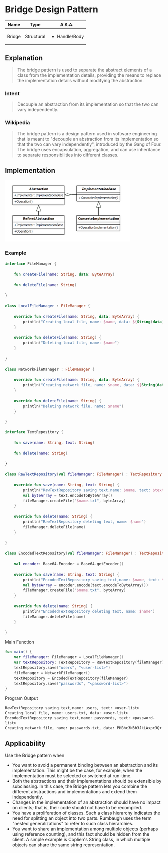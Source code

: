 # Bridge Design Pattern

| Name   | Type       | A.K.A.                        |
|--------|------------|-------------------------------|
| Bridge | Structural | <ul><li>Handle/Body</li></ul> |

## Explanation

> The bridge pattern is used to separate the abstract elements of a class from the implementation details, providing the means to replace the implementation details without modifying the abstraction.

### Intent

> Decouple an abstraction from its implementation so that the two can vary independently.

### Wikipedia

> The bridge pattern is a design pattern used in software engineering that is meant to "decouple an abstraction from its implementation so that the two can vary independently", introduced by the Gang of Four. The bridge uses encapsulation, aggregation, and can use inheritance to separate responsibilities into different classes.

## Implementation

<img src="./src/main/resources/bridge-uml.png" alt="uml-diagram" width="400">

### Example

```kotlin
interface FileManager {

    fun createFile(name: String, data: ByteArray)

    fun deleteFile(name: String)

}

class LocalFileManager : FileManager {

    override fun createFile(name: String, data: ByteArray) {
        println("Creating local file, name: $name, data: ${String(data)}")
    }

    override fun deleteFile(name: String) {
        println("Deleting local file, name: $name")
    }

}

class NetworkFileManager : FileManager {

    override fun createFile(name: String, data: ByteArray) {
        println("Creating network file, name: $name, data: ${String(data)}")
    }

    override fun deleteFile(name: String) {
        println("Deleting network file, name: $name")
    }

}
```

```kotlin
interface TextRepository {

    fun save(name: String, text: String)

    fun delete(name: String)

}

class RawTextRepository(val fileManager: FileManager) : TextRepository {

    override fun save(name: String, text: String) {
        println("RawTextRepository saving text,name: $name, text: $text")
        val byteArray = text.encodeToByteArray()
        fileManager.createFile("$name.txt", byteArray)
    }

    override fun delete(name: String) {
        println("RawTextRepository deleting text, name: $name")
        fileManager.deleteFile(name)
    }

}

class EncodedTextRepository(val fileManager: FileManager) : TextRepository {

    val encoder: Base64.Encoder = Base64.getEncoder()

    override fun save(name: String, text: String) {
        println("EncodedTextRepository saving text,name: $name, text: $text")
        val byteArray = encoder.encode(text.encodeToByteArray())
        fileManager.createFile("$name.txt", byteArray)
    }

    override fun delete(name: String) {
        println("EncodedTextRepository deleting text, name: $name")
        fileManager.deleteFile(name)
    }

}
```

Main Function

```kotlin
fun main() {
    var fileManager: FileManager = LocalFileManager()
    var textRepository: TextRepository = RawTextRepository(fileManager)
    textRepository.save("users", "<user-list>")
    fileManager = NetworkFileManager()
    textRepository = EncodedTextRepository(fileManager)
    textRepository.save("passwords", "<password-list>")
}
```

Program Output

```
RawTextRepository saving text,name: users, text: <user-list>
Creating local file, name: users.txt, data: <user-list>
EncodedTextRepository saving text,name: passwords, text: <password-list>
Creating network file, name: passwords.txt, data: PHBhc3N3b3JkLWxpc3Q+
```

## Applicability

Use the Bridge pattern when

* You want to avoid a permanent binding between an abstraction and its implementation. This might be the case, for
  example, when the implementation must be selected or switched at run-time.
* Both the abstractions and their implementations should be extensible by subclassing. In this case, the Bridge pattern
  lets you combine the different abstractions and implementations and extend them independently.
* Changes in the implementation of an abstraction should have no impact on clients; that is, their code should not have
  to be recompiled.
* You have a proliferation of classes. Such a class hierarchy indicates the need for splitting an object into two parts.
  Rumbaugh uses the term "nested generalizations" to refer to such class hierarchies.
* You want to share an implementation among multiple objects (perhaps using reference counting), and this fact should be
  hidden from the client. A simple example is Coplien's String class, in which multiple objects can share the same
  string representation.

